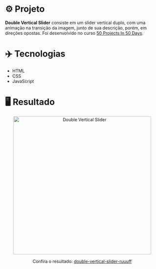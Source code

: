 # ⚙️ Projeto

**Double Vertical Slider** consiste em um slider vertical duplo, com uma animação na transição da imagem, junto de sua descrição, porém, em direções opostas. Foi desenvolvido no curso <a href="https://www.udemy.com/share/103Pv2AEcYdFxQQXUH">50 Projects In 50 Days</a>.

# ✈️ Tecnologias

- HTML
- CSS
- JavaScript

# 🖥️ Resultado

<div align="center">
  <img alt="Double Vertical Slider" src="https://i.imgur.com/a0SUkW7.png" width="450px">
  <p>Confira o resultado: <a href="https://double-vertical-slider-ruuuff.netlify.app">double-vertical-slider-ruuuff</a></p>
</div>
